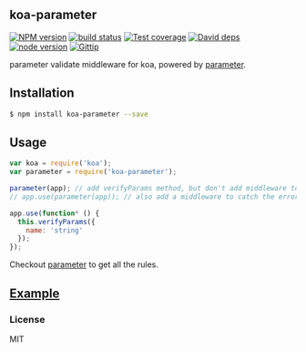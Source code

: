 koa-parameter
---------------

[![NPM version][npm-image]][npm-url]
[![build status][travis-image]][travis-url]
[![Test coverage][coveralls-image]][coveralls-url]
[![David deps][david-image]][david-url]
[![node version][node-image]][node-url]
[![Gittip][gittip-image]][gittip-url]

[npm-image]: https://img.shields.io/npm/v/koa-parameter.svg?style=flat-square
[npm-url]: https://npmjs.org/package/koa-parameter
[travis-image]: https://img.shields.io/travis/koajs/parameter.svg?style=flat-square
[travis-url]: https://travis-ci.org/koajs/parameter
[coveralls-image]: https://img.shields.io/coveralls/koajs/parameter.svg?style=flat-square
[coveralls-url]: https://coveralls.io/r/koajs/parameter?branch=master
[david-image]: https://img.shields.io/david/koajs/parameter.svg?style=flat-square
[david-url]: https://david-dm.org/koajs/parameter
[node-image]: https://img.shields.io/badge/node.js-%3E=_0.10-green.svg?style=flat-square
[node-url]: http://nodejs.org/download/
[gittip-image]: https://img.shields.io/gittip/dead-horse.svg?style=flat-square
[gittip-url]: https://www.gittip.com/dead-horse/

parameter validate middleware for koa, powered by [parameter](https://github.com/node-modules/parameter).

## Installation

```bash
$ npm install koa-parameter --save
```

## Usage

```js
var koa = require('koa');
var parameter = require('koa-parameter');

parameter(app); // add verifyParams method, but don't add middleware to catch the error
// app.use(parameter(app)); // also add a middleware to catch the error.

app.use(function* () {
  this.verifyParams({
    name: 'string'
  });
});
```

Checkout [parameter](https://github.com/node-modules/parameter) to get all the rules.

## [Example](example/index.js)

### License

MIT
